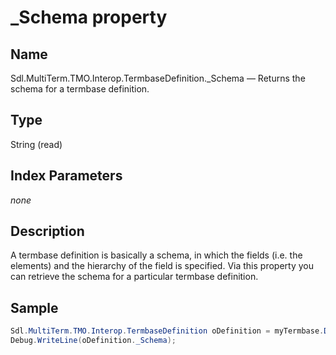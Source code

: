 # _Schema property

## Name

Sdl.MultiTerm.TMO.Interop.TermbaseDefinition._Schema —          Returns the schema for a termbase definition.

## Type
String
(read)

## Index Parameters
*none*

## Description

A termbase definition is basically a schema, in which the fields (i.e. the elements) and the hierarchy of the field is specified. Via this property you can retrieve the schema for a particular termbase definition.

## Sample

```cs
Sdl.MultiTerm.TMO.Interop.TermbaseDefinition oDefinition = myTermbase.Definition;
Debug.WriteLine(oDefinition._Schema);
```


